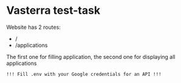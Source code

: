 
# Vasterra test-task

Website has 2 routes:

- /
- /applications

The first one for filling application, the second one for displaying all applications

``!!!
Fill .env with your Google credentials for an API !!!``
